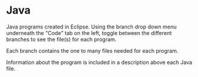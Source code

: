 # Java
Java programs created in Eclipse. Using the branch drop down menu underneath the "Code" tab on the left, toggle between the different branches to see the file(s) for each program.

Each branch contains the one to many files needed for each program.

Information about the program is included in a description above each Java file.

